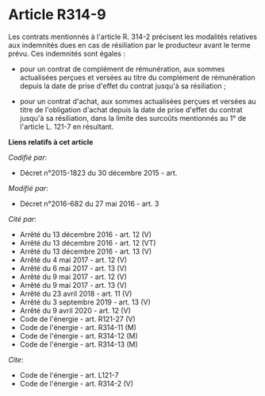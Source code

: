 # Article R314-9

Les contrats mentionnés à l'article R. 314-2 précisent les modalités relatives aux indemnités dues en cas de résiliation par
le producteur avant le terme prévu. Ces indemnités sont égales :

- pour un contrat de complément de rémunération, aux sommes actualisées perçues et versées au titre du complément de
rémunération depuis la date de prise d'effet du contrat jusqu'à sa résiliation ;

- pour un contrat d'achat, aux sommes actualisées perçues et versées au titre de l'obligation d'achat depuis la date de prise
d'effet du contrat jusqu'à sa résiliation, dans la limite des surcoûts mentionnés au 1° de l'article L. 121-7 en résultant.

**Liens relatifs à cet article**

_Codifié par_:

  - Décret n°2015-1823 du 30 décembre 2015 - art.

_Modifié par_:

  - Décret n°2016-682 du 27 mai 2016 - art. 3

_Cité par_:

  - Arrêté du 13 décembre 2016 - art. 12 (V)
  - Arrêté du 13 décembre 2016 - art. 12 (VT)
  - Arrêté du 13 décembre 2016 - art. 13 (V)
  - Arrêté du 4 mai 2017 - art. 12 (V)
  - Arrêté du 6 mai 2017 - art. 13 (V)
  - Arrêté du 9 mai 2017 - art. 12 (V)
  - Arrêté du 9 mai 2017 - art. 13 (V)
  - Arrêté du 23 avril 2018 - art. 11 (V)
  - Arrêté du 3 septembre 2019 - art. 13 (V)
  - Arrêté du 9 avril 2020 - art. 12 (V)
  - Code de l'énergie - art. R121-27 (V)
  - Code de l'énergie - art. R314-11 (M)
  - Code de l'énergie - art. R314-12 (M)
  - Code de l'énergie - art. R314-13 (M)

_Cite_:

  - Code de l'énergie - art. L121-7
  - Code de l'énergie - art. R314-2 (V)
